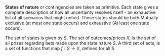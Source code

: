 **States of nature** or contingencies are taken as primitive. Each state gives a complete description of how all uncertainty resolves itself - an exhaustive list of all scenarios that might unfold. These states should be both Mutually exclusive (at most one state occurs) and exhaustive (At least one state occurs). 

The set of states is given by $S$. The set of outcomes/prices $X$, is the set of all prizes regarding bets made upon the state nature $S$. A third set of acts, is a set of functions that map $f:S\to X$, defined for all $S$. 